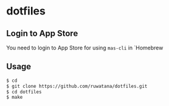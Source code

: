 # dotfiles

## Login to App Store

You need to login to App Store for using `mas-cli` in `Homebrew

## Usage

```bash
$ cd
$ git clone https://github.com/ruwatana/dotfiles.git
$ cd dotfiles
$ make
```
